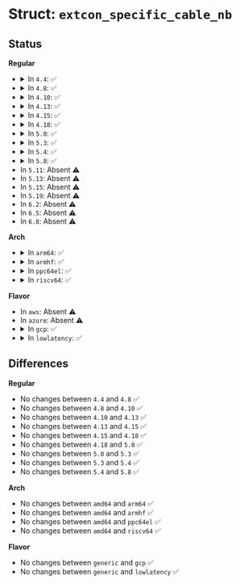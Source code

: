 # Struct: <code>extcon_specific_cable_nb</code>

## Status
<b>Regular</b>
<ul>
<li>
<details>
<summary>In <code>4.4</code>: ✅</summary>

```c
struct extcon_specific_cable_nb {
    struct notifier_block *user_nb;
    int cable_index;
    struct extcon_dev *edev;
    long unsigned int previous_value;
};
```
</details>
</li>
<li>
<details>
<summary>In <code>4.8</code>: ✅</summary>

```c
struct extcon_specific_cable_nb {
    struct notifier_block *user_nb;
    int cable_index;
    struct extcon_dev *edev;
    long unsigned int previous_value;
};
```
</details>
</li>
<li>
<details>
<summary>In <code>4.10</code>: ✅</summary>

```c
struct extcon_specific_cable_nb {
    struct notifier_block *user_nb;
    int cable_index;
    struct extcon_dev *edev;
    long unsigned int previous_value;
};
```
</details>
</li>
<li>
<details>
<summary>In <code>4.13</code>: ✅</summary>

```c
struct extcon_specific_cable_nb {
    struct notifier_block *user_nb;
    int cable_index;
    struct extcon_dev *edev;
    long unsigned int previous_value;
};
```
</details>
</li>
<li>
<details>
<summary>In <code>4.15</code>: ✅</summary>

```c
struct extcon_specific_cable_nb {
    struct notifier_block *user_nb;
    int cable_index;
    struct extcon_dev *edev;
    long unsigned int previous_value;
};
```
</details>
</li>
<li>
<details>
<summary>In <code>4.18</code>: ✅</summary>

```c
struct extcon_specific_cable_nb {
    struct notifier_block *user_nb;
    int cable_index;
    struct extcon_dev *edev;
    long unsigned int previous_value;
};
```
</details>
</li>
<li>
<details>
<summary>In <code>5.0</code>: ✅</summary>

```c
struct extcon_specific_cable_nb {
    struct notifier_block *user_nb;
    int cable_index;
    struct extcon_dev *edev;
    long unsigned int previous_value;
};
```
</details>
</li>
<li>
<details>
<summary>In <code>5.3</code>: ✅</summary>

```c
struct extcon_specific_cable_nb {
    struct notifier_block *user_nb;
    int cable_index;
    struct extcon_dev *edev;
    long unsigned int previous_value;
};
```
</details>
</li>
<li>
<details>
<summary>In <code>5.4</code>: ✅</summary>

```c
struct extcon_specific_cable_nb {
    struct notifier_block *user_nb;
    int cable_index;
    struct extcon_dev *edev;
    long unsigned int previous_value;
};
```
</details>
</li>
<li>
<details>
<summary>In <code>5.8</code>: ✅</summary>

```c
struct extcon_specific_cable_nb {
    struct notifier_block *user_nb;
    int cable_index;
    struct extcon_dev *edev;
    long unsigned int previous_value;
};
```
</details>
</li>
<li>
In <code>5.11</code>: Absent ⚠️
</li>
<li>
In <code>5.13</code>: Absent ⚠️
</li>
<li>
In <code>5.15</code>: Absent ⚠️
</li>
<li>
In <code>5.19</code>: Absent ⚠️
</li>
<li>
In <code>6.2</code>: Absent ⚠️
</li>
<li>
In <code>6.5</code>: Absent ⚠️
</li>
<li>
In <code>6.8</code>: Absent ⚠️
</li>
</ul>
<b>Arch</b>
<ul>
<li>
<details>
<summary>In <code>arm64</code>: ✅</summary>

```c
struct extcon_specific_cable_nb {
    struct notifier_block *user_nb;
    int cable_index;
    struct extcon_dev *edev;
    long unsigned int previous_value;
};
```
</details>
</li>
<li>
<details>
<summary>In <code>armhf</code>: ✅</summary>

```c
struct extcon_specific_cable_nb {
    struct notifier_block *user_nb;
    int cable_index;
    struct extcon_dev *edev;
    long unsigned int previous_value;
};
```
</details>
</li>
<li>
<details>
<summary>In <code>ppc64el</code>: ✅</summary>

```c
struct extcon_specific_cable_nb {
    struct notifier_block *user_nb;
    int cable_index;
    struct extcon_dev *edev;
    long unsigned int previous_value;
};
```
</details>
</li>
<li>
<details>
<summary>In <code>riscv64</code>: ✅</summary>

```c
struct extcon_specific_cable_nb {
    struct notifier_block *user_nb;
    int cable_index;
    struct extcon_dev *edev;
    long unsigned int previous_value;
};
```
</details>
</li>
</ul>
<b>Flavor</b>
<ul>
<li>
In <code>aws</code>: Absent ⚠️
</li>
<li>
In <code>azure</code>: Absent ⚠️
</li>
<li>
<details>
<summary>In <code>gcp</code>: ✅</summary>

```c
struct extcon_specific_cable_nb {
    struct notifier_block *user_nb;
    int cable_index;
    struct extcon_dev *edev;
    long unsigned int previous_value;
};
```
</details>
</li>
<li>
<details>
<summary>In <code>lowlatency</code>: ✅</summary>

```c
struct extcon_specific_cable_nb {
    struct notifier_block *user_nb;
    int cable_index;
    struct extcon_dev *edev;
    long unsigned int previous_value;
};
```
</details>
</li>
</ul>

## Differences
<b>Regular</b>
<ul>
<li>
No changes between <code>4.4</code> and <code>4.8</code> ✅
</li>
<li>
No changes between <code>4.8</code> and <code>4.10</code> ✅
</li>
<li>
No changes between <code>4.10</code> and <code>4.13</code> ✅
</li>
<li>
No changes between <code>4.13</code> and <code>4.15</code> ✅
</li>
<li>
No changes between <code>4.15</code> and <code>4.18</code> ✅
</li>
<li>
No changes between <code>4.18</code> and <code>5.0</code> ✅
</li>
<li>
No changes between <code>5.0</code> and <code>5.3</code> ✅
</li>
<li>
No changes between <code>5.3</code> and <code>5.4</code> ✅
</li>
<li>
No changes between <code>5.4</code> and <code>5.8</code> ✅
</li>
</ul>
<b>Arch</b>
<ul>
<li>
No changes between <code>amd64</code> and <code>arm64</code> ✅
</li>
<li>
No changes between <code>amd64</code> and <code>armhf</code> ✅
</li>
<li>
No changes between <code>amd64</code> and <code>ppc64el</code> ✅
</li>
<li>
No changes between <code>amd64</code> and <code>riscv64</code> ✅
</li>
</ul>
<b>Flavor</b>
<ul>
<li>
No changes between <code>generic</code> and <code>gcp</code> ✅
</li>
<li>
No changes between <code>generic</code> and <code>lowlatency</code> ✅
</li>
</ul>
